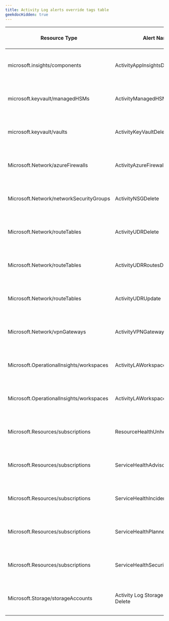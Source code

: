 ```yaml
---
title: Activity Log alerts override tags table
geekdocHidden: true
---
```


| Resource Type | Alert Name | Override Tag name | Tag value type | Operator | Original threshold value | Sample override value |
| ------------- | ---------- | ----------------- | -------------- | -------- | ------------------------ | --------------------- |
| microsoft.insights/components | ActivityAppInsightsDelete |  <span style="color:DarkOrange">***Not applicable to Activity Log based alerts***</span>  |  <span style="color:DarkOrange">***N/A***</span>  |  <span style="color:DarkOrange">***N/A***</span>  |  <span style="color:DarkOrange">***N/A***</span>  |  <span style="color:DarkOrange">***N/A***</span>  |
| microsoft.keyvault/managedHSMs | ActivityManagedHSMDelete |  <span style="color:DarkOrange">***Not applicable to Activity Log based alerts***</span>  |  <span style="color:DarkOrange">***N/A***</span>  |  <span style="color:DarkOrange">***N/A***</span>  |  <span style="color:DarkOrange">***N/A***</span>  |  <span style="color:DarkOrange">***N/A***</span>  |
| microsoft.keyvault/vaults | ActivityKeyVaultDelete |  <span style="color:DarkOrange">***Not applicable to Activity Log based alerts***</span>  |  <span style="color:DarkOrange">***N/A***</span>  |  <span style="color:DarkOrange">***N/A***</span>  |  <span style="color:DarkOrange">***N/A***</span>  |  <span style="color:DarkOrange">***N/A***</span>  |
| Microsoft.Network/azureFirewalls | ActivityAzureFirewallDelete |  <span style="color:DarkOrange">***Not applicable to Activity Log based alerts***</span>  |  <span style="color:DarkOrange">***N/A***</span>  |  <span style="color:DarkOrange">***N/A***</span>  |  <span style="color:DarkOrange">***N/A***</span>  |  <span style="color:DarkOrange">***N/A***</span>  |
| Microsoft.Network/networkSecurityGroups | ActivityNSGDelete |  <span style="color:DarkOrange">***Not applicable to Activity Log based alerts***</span>  |  <span style="color:DarkOrange">***N/A***</span>  |  <span style="color:DarkOrange">***N/A***</span>  |  <span style="color:DarkOrange">***N/A***</span>  |  <span style="color:DarkOrange">***N/A***</span>  |
| Microsoft.Network/routeTables | ActivityUDRDelete |  <span style="color:DarkOrange">***Not applicable to Activity Log based alerts***</span>  |  <span style="color:DarkOrange">***N/A***</span>  |  <span style="color:DarkOrange">***N/A***</span>  |  <span style="color:DarkOrange">***N/A***</span>  |  <span style="color:DarkOrange">***N/A***</span>  |
| Microsoft.Network/routeTables | ActivityUDRRoutesDelete |  <span style="color:DarkOrange">***Not applicable to Activity Log based alerts***</span>  |  <span style="color:DarkOrange">***N/A***</span>  |  <span style="color:DarkOrange">***N/A***</span>  |  <span style="color:DarkOrange">***N/A***</span>  |  <span style="color:DarkOrange">***N/A***</span>  |
| Microsoft.Network/routeTables | ActivityUDRUpdate |  <span style="color:DarkOrange">***Not applicable to Activity Log based alerts***</span>  |  <span style="color:DarkOrange">***N/A***</span>  |  <span style="color:DarkOrange">***N/A***</span>  |  <span style="color:DarkOrange">***N/A***</span>  |  <span style="color:DarkOrange">***N/A***</span>  |
| Microsoft.Network/vpnGateways | ActivityVPNGatewayDelete |  <span style="color:DarkOrange">***Not applicable to Activity Log based alerts***</span>  |  <span style="color:DarkOrange">***N/A***</span>  |  <span style="color:DarkOrange">***N/A***</span>  |  <span style="color:DarkOrange">***N/A***</span>  |  <span style="color:DarkOrange">***N/A***</span>  |
| Microsoft.OperationalInsights/workspaces | ActivityLAWorkspaceDelete |  <span style="color:DarkOrange">***Not applicable to Activity Log based alerts***</span>  |  <span style="color:DarkOrange">***N/A***</span>  |  <span style="color:DarkOrange">***N/A***</span>  |  <span style="color:DarkOrange">***N/A***</span>  |  <span style="color:DarkOrange">***N/A***</span>  |
| Microsoft.OperationalInsights/workspaces | ActivityLAWorkspaceRegenKey |  <span style="color:DarkOrange">***Not applicable to Activity Log based alerts***</span>  |  <span style="color:DarkOrange">***N/A***</span>  |  <span style="color:DarkOrange">***N/A***</span>  |  <span style="color:DarkOrange">***N/A***</span>  |  <span style="color:DarkOrange">***N/A***</span>  |
| Microsoft.Resources/subscriptions | ResourceHealthUnhealthyAlert |  <span style="color:DarkOrange">***Not applicable to Activity Log based alerts***</span>  |  <span style="color:DarkOrange">***N/A***</span>  |  <span style="color:DarkOrange">***N/A***</span>  |  <span style="color:DarkOrange">***N/A***</span>  |  <span style="color:DarkOrange">***N/A***</span>  |
| Microsoft.Resources/subscriptions | ServiceHealthAdvisoryEvent |  <span style="color:DarkOrange">***Not applicable to Activity Log based alerts***</span>  |  <span style="color:DarkOrange">***N/A***</span>  |  <span style="color:DarkOrange">***N/A***</span>  |  <span style="color:DarkOrange">***N/A***</span>  |  <span style="color:DarkOrange">***N/A***</span>  |
| Microsoft.Resources/subscriptions | ServiceHealthIncident |  <span style="color:DarkOrange">***Not applicable to Activity Log based alerts***</span>  |  <span style="color:DarkOrange">***N/A***</span>  |  <span style="color:DarkOrange">***N/A***</span>  |  <span style="color:DarkOrange">***N/A***</span>  |  <span style="color:DarkOrange">***N/A***</span>  |
| Microsoft.Resources/subscriptions | ServiceHealthPlannedMaintenance |  <span style="color:DarkOrange">***Not applicable to Activity Log based alerts***</span>  |  <span style="color:DarkOrange">***N/A***</span>  |  <span style="color:DarkOrange">***N/A***</span>  |  <span style="color:DarkOrange">***N/A***</span>  |  <span style="color:DarkOrange">***N/A***</span>  |
| Microsoft.Resources/subscriptions | ServiceHealthSecurityIncident |  <span style="color:DarkOrange">***Not applicable to Activity Log based alerts***</span>  |  <span style="color:DarkOrange">***N/A***</span>  |  <span style="color:DarkOrange">***N/A***</span>  |  <span style="color:DarkOrange">***N/A***</span>  |  <span style="color:DarkOrange">***N/A***</span>  |
| Microsoft.Storage/storageAccounts | Activity Log Storage Account Delete |  <span style="color:DarkOrange">***Not applicable to Activity Log based alerts***</span>  |  <span style="color:DarkOrange">***N/A***</span>  |  <span style="color:DarkOrange">***N/A***</span>  |  <span style="color:DarkOrange">***N/A***</span>  |  <span style="color:DarkOrange">***N/A***</span>  |
